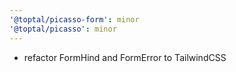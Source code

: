 ```yaml
---
'@toptal/picasso-form': minor
'@toptal/picasso': minor
---
```


- refactor FormHind and FormError to TailwindCSS
